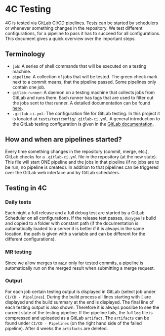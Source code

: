 # 4C Testing

4C is tested via GitLab CI/CD pipelines. Tests can be started by schedulers or whenever something changes in the
repository. We test different configurations, for a pipeline to pass it has to succeed for all configurations. This
document gives a quick overview over the important steps.

## Terminology

- `job`: A series of shell commands that will be executed on a testing machine.
- `pipeline`: A collection of jobs that will be tested. The green check mark next to a commit means, that the pipeline
  passed. Some pipelines only contain one job.
- `gitlab-runner`: A daemon on a testing machine that collects jobs from GitLab and runs them. Each runner has tags that
  are used to filter out the jobs sent to that runner. A detailed documentation can be
  found [here](https://docs.gitlab.com/runner/configuration/advanced-configuration.html).
- `.gitlab-ci.yml`: The configuration file for GitLab testing. In this project it is located
  at `tests/testconfig/.gitlab-ci.yml`. A general introduction to the GitLab testing configuration is given in
  the [GitLab documentation](https://docs.gitlab.com/ee/ci/yaml/).

## How and when are pipelines started?

Every time something changes in the repository (commit, merge, etc.), GitLab checks for a `.gitlab-ci.yml` file in the
repository (at the new state). This file will start ONE pipeline and the jobs in that pipeline (if no jobs are to be
run, no pipeline is created). In addition to that pipelines can be triggered over the GitLab web interface and by GitLab
schedulers.

## Testing in 4C

### Daily tests

Each night a full release and a full debug test are started by a GitLab Scheduler on all configurations. If the release
test passes, `doxygen` is build and copied to a folder with constant path (if the documentation is automatically loaded
to a server it is better if it is always in the same location, the path is given with a variable and can be different
for the different configurations).

### MR testing

Since we allow merges to `main` only for tested commits, a pipeline is automatically run on the merged result when
submitting a merge request.

### Output

For each job certain testing output is displayed in GitLab (select job under `CI/CD - Pipelines`).
During the build process all lines starting with `[` are displayed and the build summary at the end is displayed.
The final line of each testing output is also shown.
Therefore it is always possilbe to see the current state of the testing pipeline.
If the pipeline fails, the full `log` file is compressed and uploaded as a GitLab `artifact`.
The `artifacts` can be found under `CI/CD - Pipelines` (on the right hand side of the failed pipeline).
After 4 weeks the `artifacts` are deleted.
